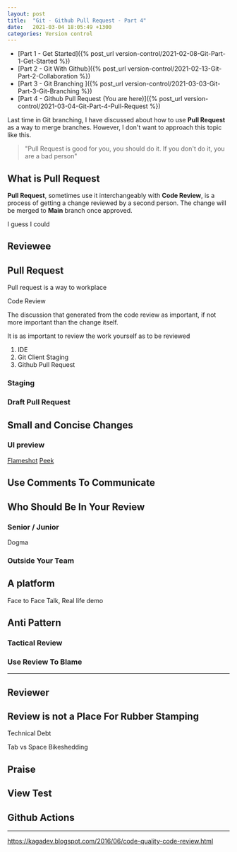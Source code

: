 ```yaml
---
layout: post
title:  "Git - Github Pull Request - Part 4"
date:   2021-03-04 18:05:49 +1300
categories: Version control
---
```


* [Part 1 - Get Started]({% post_url version-control/2021-02-08-Git-Part-1-Get-Started %})
* [Part 2 - Git With Github]({% post_url version-control/2021-02-13-Git-Part-2-Collaboration %})
* [Part 3 - Git Branching ]({% post_url version-control/2021-03-03-Git-Part-3-Git-Branching %})
* [Part 4 - Github Pull Request (You are here)]({% post_url version-control/2021-03-04-Git-Part-4-Pull-Request %})

Last time in Git branching, I have discussed about how to use **Pull Request** as a way to merge branches. However, I don't want to approach this topic like this.

> "Pull Request is good for you, you should do it. If you don't do it, you are a bad person"

## What is Pull Request

**Pull Request**, sometimes use it interchangeably with **Code Review**, is a process of getting a change reviewed by a second person. The change will be merged to **Main** branch once approved.

I guess I could 


## Reviewee

## Pull Request

Pull request is a way to workplace

Code Review

The discussion that generated from the code review as important, if not more important than the change itself. 

It is as important to review the work yourself as to be reviewed

1. IDE
1. Git Client Staging
1. Github Pull Request

### Staging

### Draft Pull Request

## Small and Concise Changes

### UI preview

[Flameshot](https://github.com/flameshot-org/flameshot)
[Peek](https://github.com/phw/peek)


## Use Comments To Communicate

## Who Should Be In Your Review

### Senior / Junior 

Dogma

### Outside Your Team

## A platform

Face to Face Talk, Real life demo

## Anti Pattern

### Tactical Review

### Use Review To Blame



---

## Reviewer

## Review is not a Place For Rubber Stamping

Technical Debt

Tab vs Space
Bikeshedding

## Praise

## View Test


## Github Actions

---

https://kagadev.blogspot.com/2016/06/code-quality-code-review.html


